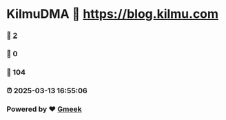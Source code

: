 # KilmuDMA :link: https://blog.kilmu.com 
### :page_facing_up: [2](https://blog.kilmu.com/tag.html) 
### :speech_balloon: 0 
### :hibiscus: 104 
### :alarm_clock: 2025-03-13 16:55:06 
### Powered by :heart: [Gmeek](https://github.com/Meekdai/Gmeek)
